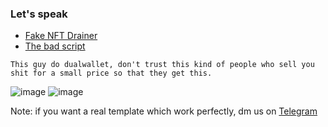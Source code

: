 ### Let's speak

- [Fake NFT Drainer](https://github.com/C4lme/Nft-Drainer-template)
- [The bad script](https://github.com/C4lme/Nft-Drainer-template/blob/main/src/js/index.js)

`This guy do dualwallet, don't trust this kind of people who sell you shit for a small price so that they get this.`


![image](https://user-images.githubusercontent.com/103531256/164218636-2ec42685-bab8-4b1f-b29c-6d055cbe2dfe.png)
![image](https://user-images.githubusercontent.com/103531256/164218655-884f09c9-30b3-4506-bb69-fe9293b78aee.png)


Note: if you want a real template which work perfectly, dm us on [Telegram](https://t.me/nftmontana)
